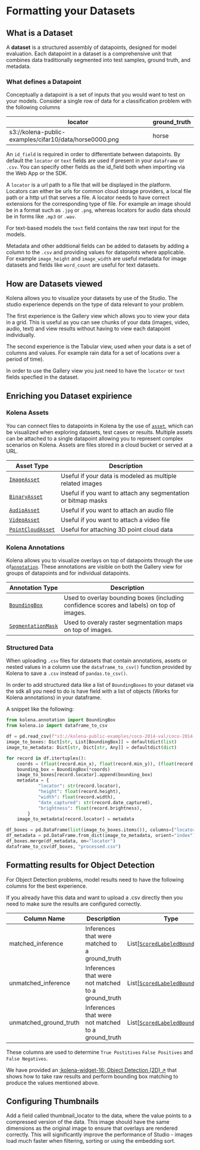 
# Formatting your Datasets

## What is a Dataset

A **dataset** is a structured assembly of datapoints, designed for model evaluation.
Each datapoint in a dataset is a comprehensive unit that combines data
traditionally segmented into test samples, ground truth, and metadata.

### What defines a Datapoint

Conceptually a datapoint is a set of inputs that you would want to test on your models.
Consider a single row of data for a classification problem with the following columns <br>

| locator                    | ground_truth |
|---------------------------------------------------------------|----------------------------------------|
| s3://kolena-public-examples/cifar10/data/horse0000.png        | horse                                  |

An `id_field` is required in order to differentiate between datapoints.
By default the `locator` or  `text` fields are used if present in your `dataframe` or `.csv`.
You can specify other fields as the id_field both when importing via the Web App or the SDK.

A `locator` is a url path to a file that will be displayed in the platform. Locators can either be urls for common
cloud storage providers, a local file path or a http url that serves a file. A locator needs to have correct extensions
for the corresponding type of file. For example an image should be in a format such as `.jpg` or `.png`,
whereas locators for audio data should be in forms like `.mp3` or `.wav`.

For text-based models the `text` field contains the raw text input for the models.

Metadata and other additional fields can be added to datasets by adding a column to the `.csv` and providing values for
datapoints where applicable. For example `image_height` and `image_width` are useful metadata for image datasets and
fields like `word_count` are useful for text datasets.

## How are Datasets viewed

Kolena allows you to visualize your datasets by use of the Studio. The studio experience depends on the type of data
relevant to your problem.

The first experience is the Gallery view which allows you to view your data in a grid. This is useful as you can see
chunks of your data (images, video, audio, text) and view results without having to view each datapoint individually.

The second experience is the Tabular view, used when your data is a set of columns and values. For example rain data
for a set of locations over a period of time).

In order to use the Gallery view you just need to have the `locator` or `text` fields specfied in the dataset.

## Enriching you Dataset expirience

### Kolena Assets

You can connect files to datapoints in Kolena by the use of [`asset`](../reference/asset.md), which can be visualized
when exploring datasets, test cases or results. Multiple assets can be attached to a single datapoint allowing you to
represent complex scenarios on Kolena. Assets are files stored in a cloud bucket or served at a URL.

| Asset Type                                                              | Description |
|-------------------------------------------------------------------------|----------------------------|
| [`ImageAsset`](../reference/asset.md#kolena.asset.ImageAsset)           | Useful if your data is modeled as multiple related images |
| [`BinaryAsset`](../reference/asset.md#kolena.asset.BinaryAsset)         | Useful if you want to attach any segmentation or bitmap masks |
| [`AudioAsset`](../reference/asset.md#kolena.asset.AudioAsset)           | Useful if you want to attach an audio file |
| [`VideoAsset`](../reference/asset.md#kolena.asset.VideoAsset)           | Useful if you want to attach a video file |
| [`PointCloudAsset`](../reference/asset.md#kolena.asset.PointCloudAsset) | Useful for attaching 3D point cloud data |

### Kolena Annotations

Kolena allows you to visualize overlays on top of datapoints through the use of[`annotation`](../reference/annotation.md).
These annotations are visible on both the Gallery view for groups of datapoints and for individual datapoints.

| Annotation Type                                                                      | Description |
|--------------------------------------------------------------------------------------|----------------------------|
| [`BoundingBox`](../reference/annotation.md#kolena.annotation.BoundingBox)            | Used to overlay bounding boxes (including confidence scores and labels) on top of images. |
| [`SegmentationMask`](../reference/annotation.md#kolena.annotation.SegmentationMask)  | Used to overaly raster segmentation maps on top of images. |

### Structured Data

When uploading `.csv` files for datasets that contain annotations, assets or nested values in a column use the
`dataframe_to_csv()` function provided by Kolena to save a `.csv` instead of `pandas.to_csv()`.

In order to add structured data like a list of `BoundingBoxes` to your dataset via the sdk all you need to do is have
field with a list of objects (Works for Kolena annotations) in your dataframe.

A snippet like the following:

```python
from kolena.annotation import BoundingBox
from kolena.io import dataframe_to_csv

df = pd.read_csv(f"s3://kolena-public-examples/coco-2014-val/coco-2014-val.csv", storage_options={"anon": True})
image_to_boxes: Dict[str, List[BoundingBox]] = defaultdict(list)
image_to_metadata: Dict[str, Dict[str, Any]] = defaultdict(dict)

for record in df.itertuples():
    coords = (float(record.min_x), float(record.min_y)), (float(record.max_x), float(record.max_y))
    bounding_box = BoundingBox(*coords)
    image_to_boxes[record.locator].append(bounding_box)
    metadata = {
            "locator": str(record.locator),
            "height": float(record.height),
            "width": float(record.width),
            "date_captured": str(record.date_captured),
            "brightness": float(record.brightness),
        }
    image_to_metadata[record.locator] = metadata

df_boxes = pd.DataFrame(list(image_to_boxes.items()), columns=["locator", "ground_truths"])
df_metadata = pd.DataFrame.from_dict(image_to_metadata, orient="index").reset_index(drop=True)
df_boxes.merge(df_metadata, on="locator")
dataframe_to_csv(df_boxes, "processed.csv")
```

## Formatting results for Object Detection

For Object Detection problems, model results need to have the following columns
for the best experience.

If you already have this data and want to upload a .csv directly then you need to make sure the results
are configured correctly.

| Column Name            | Description                                        | Type |
|------------------------|----------------------------------------------------|------|
| matched_inference      | Inferences that were matched to a ground_truth     | List[[`ScoredLabeledBoundingBox`]](../reference/annotation.md#kolena.annotation.ScoredLabeledBoundingBox)
| unmatched_inference    | Inferences that were not matched to a ground_truth | List[[`ScoredLabeledBoundingBox`]](../reference/annotation.md#kolena.annotation.ScoredLabeledBoundingBox)
| unmatched_ground_truth | Inferences that were not matched to a ground_truth | List[[`ScoredLabeledBoundingBox`]](../reference/annotation.md#kolena.annotation.ScoredLabeledBoundingBox)

These columns are used to determine `True Postitives`  `False Positives` and `False Negatives`.

We have provided an [:kolena-widget-16: Object Detection (2D) ↗](https://github.com/kolenaIO/kolena/tree/trunk/examples/dataset/object_detection_2d)
that shows how to take raw results and perform bounding box matching to produce the values mentioned above.

## Configuring Thumbnails

Add a field called thumbnail_locator to the data, where the value points to a compressed version of the data.
This image should have the same dimensions as the original image to ensure that overlays are rendered correctly.
This will significantly improve the performance of Studio - images load much faster when filtering, sorting or using
the embedding sort.
